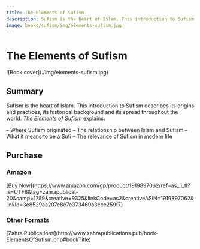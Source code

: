 ```yaml
---
title: The Elements of Sufism
description: Sufism is the heart of Islam. This introduction to Sufism describes its origins and practices, its historical background and its spread throughout the world.
image: books/sufism/img/elements-sufism.jpg
---
```


# The Elements of Sufism

<div markdown="1" class="cover-image">
![Book cover](./img/elements-sufism.jpg)
</div>

## Summary

Sufism is the heart of Islam. This introduction to Sufism describes its origins and practices, its historical background and its spread throughout the world. _The Elements of Sufism_ explains:

– Where Sufism originated
– The relationship between Islam and Sufism
– What it means to be a Sufi
– The relevance of Sufism in modern life

## Purchase

### Amazon

<div markdown="3" class="purchase-link">
[Buy Now](https://www.amazon.com/gp/product/1919897062/ref=as_li_tl?ie=UTF8&tag=zahrapublicat-20&camp=1789&creative=9325&linkCode=as2&creativeASIN=1919897062&linkId=3e8529aa207c8e7e373469a3cce259f7)
</div>

### Other Formats

<div markdown="3" class="purchase-link">
[Zahra Publications](http://www.zahrapublications.pub/book-ElementsOfSufism.php#bookTitle)
</div>